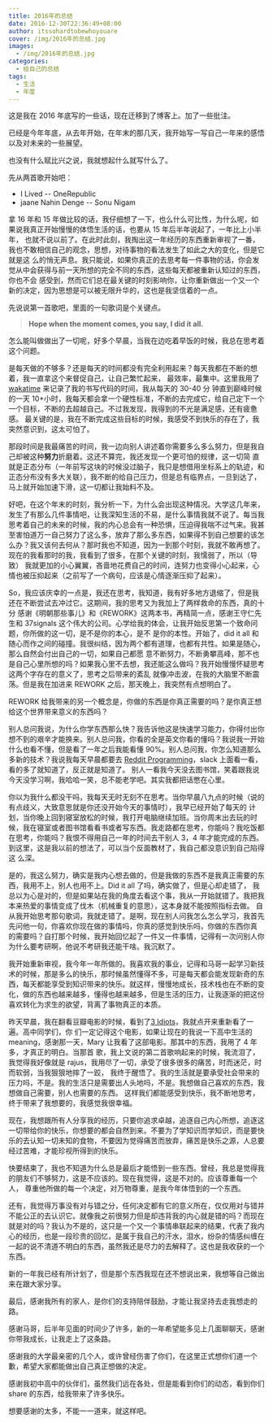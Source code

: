 ```yaml
---
title: 2016年的总结
date: 2016-12-30T22:36:49+08:00
author: itssohardtobewhoyouare
cover: /img/2016年的总结.jpg
images:
  - /img/2016年的总结.jpg
categories:
  - 给自己的总结
tags:
  - 生活
  - 年度
---
```


这是我在 2016 年底写的一些话，现在迁移到了博客上。加了一些批注。

<!--more-->

已经是今年年底，从去年开始，在年末的那几天，我开始写一写自己一年来的感悟以及对未来的一些展望。

也没有什么赋比兴之说，我就想起什么就写什么了。

先从两首歌开始吧：

- I Lived -- OneRepublic
- jaane Nahin Denge -- Sonu Nigam

拿 16 年和 15 年做比较的话，我仔细想了一下，也么什么可比性，为什么呢，如果说我真正开始慢慢的体悟生活的话，也要从 15 年后半年说起了，一年比上小半年，
也就不说以前了。在此时此刻，我掏出这一年经历的东西重新审视了一番，我也不敢相信自己的观念，思想，对待事物的看法发生了如此之大的变化，但是它就是这
么的悄无声息。我只能说，如果你真正的去思考每一件事物的话，你会发觉从中会获得与前一天所想的完全不同的东西，这些每天都被重新认知过的东西，你也不会
感受到，然而它们总在最关键的时刻影响你，让你重新做出一个又一个新的决定，因为思想是可以被无限升华的，这也是我坚信着的一点。

先说说第一首歌吧，里面的一句歌词是个关键点。

> **Hope when the moment comes, you say, I did it all.**

怎么能叫做做出了一切呢，好多个早晨，当我在边吃着早饭的时候，我总在思考着这个问题。

是每天做的不够多？还是每天的时间都没有完全利用起来？每天我都在不断的想着，我一直拿这个来督促自己，让自己繁忙起来，
最效率，最集中。这里我用了 <a href="https://wakatime.com" target="_blank">wakatime</a> 来记录了我的书写代码的时间，我从每天的 30-40 分
钟直到巅峰时候的一天 10+小时，我每天都会拿一个硬性标准，不断的去完成它，给自己定下一个一个目标，不断的去超越自己。不过我发现，我得到的不光是满足感，还有疲惫感。
最关键的是，我在不断完成这些目标的时候，我感受不到快乐的存在了，我突然意识到，这太可怕了。

那段时间是我最痛苦的时间，我一边向别人讲述着你需要多么多么努力，但是我自己却被这种**努力**折磨着。这还不算完，我还发现一个更可怕的规律，这一切简
直就是正态分布（一年前写这块的时候没过脑子，我只是想借用坐标系上的轨迹，和正态分布没有多大关联），我不断的给自己压力，但是总有临界点，一旦到达了，
马上就开始加速下滑，这一切都让我始料不及。

好吧，在这个年末的时刻，我分析一下，为什么会出现这种情况。大学这几年来，发生了有那么几件事情吧，让我深知生活的不易，是什么事情我就不说了。每当我
思考着自己的未来的时候，我的内心总会有一种恐惧，压迫得我喘不过气来。我甚至害怕道万一自己努力了这么多，放弃了那么多东西，如果得不到自己想要的该怎
么办？我又该何去何从？那时我也不知道，因为一到那个时刻，我就不敢再想了。现在的我看那时的我，我看到了很多，在那个关键的时刻，我懦弱了，所以（导致）
我就更加的小心翼翼，吝啬地花费自己的时间，连努力也变得小心起来，心情也被压抑起来（之前写了一个病句，应该是心情逐渐压抑了起来）。

So，我应该庆幸的一点是，我还在思考，我知道，我有好多地方退缩了，但是我还在不断尝试去冲过它。这期间，我的思考又为我加上了两样救命的东西，真的十分
感谢《明朝那些事儿》和《REWORK》这两本书，再精简一点，感谢王守仁先生和 37signals 这个伟大的公司。心学给我的体会，让我开始反思第一个致命问题，你所做的这一切，是不是你的本心，是不
是你的本性。开始了，did it all 和随心而作之间的碰撞。我很纠结，因为两个都有道理，也都有共性。如果是随心，那么自然会付出自己的一切，如果自己都愿
意不断努力，不断勇攀高峰，那不也是自己心里所想的吗？如果我心里不去想，我还能这么做吗？我开始慢慢怀疑思考这两个字存在的意义了，思考之后带来的紊乱
就像冲击波，在我的大脑里不断震荡。但是我在加进来 REWORK 之后，那天晚上，我突然有点想明白了。

REWORK 给我带来的另一个概念是，你做的东西是你真正需要的吗？是你真正想给这个世界带来意义的东西吗？

别人总问我说，为什么你学东西那么快？我告诉他这是快速学习能力，你得付出你想不到的艰辛才能换来。别人总问我，你看的全是英文你看的懂吗？我说我一开始
什么也看不懂，但是看了一年之后我能看懂 90%。别人总问我，你怎么知道那么多新的技术？我说我每天早晨都要去
<a href="https://www.reddit.com/r/programming/" target="_blank">Reddit Programming</a>，slack 上面看一看，看的多了就知道了，反正就是知道了。
别人一看我今天没去图书馆，笑着跟我说今天没学习啊，我哈哈一笑，总不能老学吧。其实我都把话憋在心里。

你以为我什么都没干吗，我每天无时无刻不在思考。当你早晨八九点的时候（说的有点歧义，大致意思就是你还没开始今天的事情时），我早已经开始了每天的
计划，当你晚上回到寝室放松的时候，我打开电脑继续加班。当你周末出去玩的时候，我在寝室或者图书馆看看书或者写东西。我走路都在思考，你能吗？我吃饭都
在思考，你能吗？我恨不得用自己一年的时间去干别人 3，4 年才能完成的东西。到这里，这是我以前的想法了，可以当个反面教材了，我自己都没意识到自己陷得这
么深。

是的，我这么努力，确实是我内心想去做的，但是我做的东西不是我真正需要的东西，我用不上，别人也用不上。Did it all 了吗，确实做了，但是心却走错了，
我总以为心是对的，但是如果站在我的角度去看这个事，我从一开始就错了。我把我本来热爱的事情变成了伐木（机械重复的意思），这本身就不能按照指标去做。
自从我开始思考那句歌词，我就走错了。是啊，现在别人问我怎么怎么学习，我首先先问他一句，你喜欢你现在做的事情吗，你真的感觉到快乐吗，你做的东西你真
的需要吗？自打那个时候，我开始回忆起了一件又一件事情，记得有一次问别人你为什么要考研啊，他说不考研我还能干啥。我沉默了。

我开始重新审视，我今年一年所做的。我喜欢我的事业，记得和马哥一起学习新技术的时候，那是多么的快乐，那时候虽然懂得不多，可是每天都会能发现新奇的东
西，每天都能享受到知识带来的快乐。就这样，慢慢地成长，技术栈也在不断的变化，做的东西也越来越多，懂得也越来越多，但是生活的压力，让我逐渐的把这份
喜欢转化为求生的欲望，背离了事物真正的本质。

昨天早晨，我在翻看豆瓣电影的时候，看到了<a href="https://movie.douban.com/subject/3793023/" target="_blank">3 Idiots</a>，我就点开来重新看了一遍。高中同学们，你
们一定记得这个电影，如果让现在的我说一下高中生活的 meaning，感谢那一天，Mary 让我看了这部电影。那其中的东西，我用了 4 年多，才真正的明白。当那首
歌，我上文说的第二首歌响起来的时候，我流泪了，我觉得我好像就是 rajus，我用尽了一切，承受了很多很多的痛苦，时而迷茫，时而软弱，当我狠狠地摔了一跤，
我终于醒悟了。我的生活就是要承受社会带来的压力吗，不是。我的生活只是需要出人头地吗，不是。我想做自己喜欢的东西，我想做自己需要，别人也需要的东西。
这样我们都能感受到快乐，我不断地思考，终于带来了我想要的，我感觉我很幸福。

现在，我想跟所有人分享我的经历，只要你追求卓越，追逐自己内心所想，追逐这一切带给你的快乐，你想要的都会自然到来。不要为了学知识而学知识，而是要快
乐的去认知一切未知的食物，不要因为觉得痛苦而放弃，痛苦是快乐之源，人总要经过苦难，才能珍视所得到的快乐。

快要结束了，我也不知道为什么总是最后才能悟到一些东西。曾经，我总是觉得我的朋友们不够努力，这是不应该的。现在我觉得，这是不对的。应该尊重每一个人，
尊重他所做的每一个决定，对万物尊重，是我今年体悟到的一个东西。

还有，我觉得万事没有对与错之分，任何决定都有它的意义所在，仅仅用对与错并不能公正的去认识它。就像我之前很努力但是却违背我的内心就是错的吗？而现在
就是对的吗？我认为不是的，这只是一个又一个事情串联起来的结果，代表了我内心的经历，也是一段珍贵的回忆，是属于我自己的汗水，泪水，纷杂的情感纠缠在
一起的说不清道不明白的东西，虽然我还是尽力的去解释了。这也是我收获的一个东西。

新的一年我已经有所计划了，但是那个东西我现在还不想说出来，我想等自己做出来在跟大家分享。

最后，感谢我所有的家人，是你们的支持陪伴鼓励，才能让我坚持去走我想走的路。

感谢马哥，后半年见面的时间少了许多，新的一年希望能多见上几面聊聊天，感谢你带我成长，让我走上了这条路。

感谢我的大学最亲密的几个人，或许曾经伤害了你们，在这里正式想你们道一个歉，希望大家都能做出自己真正想做的决定。

感谢我初中高中的伙伴们，虽然我们远在各处，但是能看到你们的动态，看到你们 share 的东西，给我带来了许多快乐。

想要感谢的太多，不能一一道来，就这样吧。
